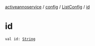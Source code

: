[activeannoservice](../../index.md) / [config](../index.md) / [ListConfig](index.md) / [id](./id.md)

# id

`val id: `[`String`](https://kotlinlang.org/api/latest/jvm/stdlib/kotlin/-string/index.html)